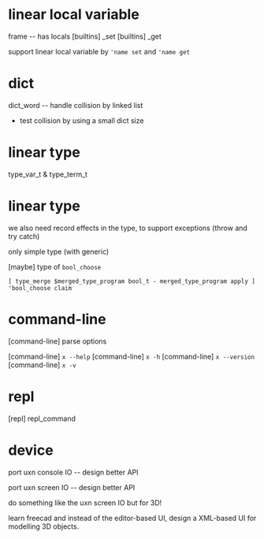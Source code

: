 # linear local variable

frame -- has locals
[builtins] _set
[builtins] _get

support linear local variable by `'name set` and `'name get`

# dict

dict_word -- handle collision by linked list

- test collision by using a small dict size

# linear type

type_var_t & type_term_t

# linear type

we also need record effects in the type, to support exceptions (throw and try catch)

only simple type (with generic)

[maybe] type of `bool_choose`

```
[ type_merge $merged_type_program bool_t - merged_type_program apply ] 'bool_choose claim
```

# command-line

[command-line] parse options

[command-line] `x --help`
[command-line] `x -h`
[command-line] `x --version`
[command-line] `x -v`

# repl

[repl] repl_command

# device

port uxn console IO -- design better API

port uxn screen IO -- design better API

do something like the uxn screen IO but for 3D!

learn freecad and instead of the editor-based UI,
design a XML-based UI for modelling 3D objects.
